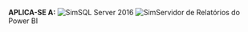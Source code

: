**APLICA-SE A:** ![Sim](media/yes-icon.png)SQL Server 2016 ![Sim](media/yes-icon.png)Servidor de Relatórios do Power BI
